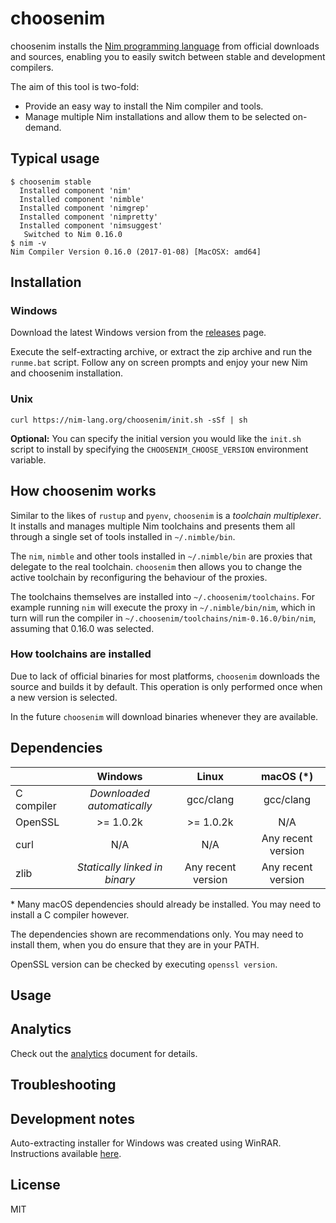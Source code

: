 # choosenim

choosenim installs the [Nim programming language](https://nim-lang.org) from
official downloads and sources, enabling you to easily switch between stable
and development compilers.

The aim of this tool is two-fold:

* Provide an easy way to install the Nim compiler and tools.
* Manage multiple Nim installations and allow them to be selected on-demand.

## Typical usage

```
$ choosenim stable
  Installed component 'nim'
  Installed component 'nimble'
  Installed component 'nimgrep'
  Installed component 'nimpretty'
  Installed component 'nimsuggest'
   Switched to Nim 0.16.0
$ nim -v
Nim Compiler Version 0.16.0 (2017-01-08) [MacOSX: amd64]
```

## Installation

### Windows

Download the latest Windows version from the
[releases](https://github.com/dom96/choosenim/releases) page.

Execute the self-extracting archive, or extract the zip archive and run
the ``runme.bat`` script. Follow any on screen prompts and enjoy your
new Nim and choosenim installation.

### Unix

```
curl https://nim-lang.org/choosenim/init.sh -sSf | sh
```

**Optional:** You can specify the initial version you would like the `init.sh`
              script to install by specifying the ``CHOOSENIM_CHOOSE_VERSION``
              environment variable.

## How choosenim works

Similar to the likes of ``rustup`` and ``pyenv``, ``choosenim`` is a
_toolchain multiplexer_.
It installs and manages multiple Nim toolchains and presents them all through
a single set of tools installed in ``~/.nimble/bin``.

The ``nim``, ``nimble`` and other tools installed in ``~/.nimble/bin`` are
proxies that delegate to the real toolchain. ``choosenim`` then allows you
to change the active toolchain by reconfiguring the behaviour of the proxies.

The toolchains themselves are installed into ``~/.choosenim/toolchains``. For
example running ``nim`` will execute the proxy in ``~/.nimble/bin/nim``, which
in turn will run the compiler in ``~/.choosenim/toolchains/nim-0.16.0/bin/nim``,
assuming that 0.16.0 was selected.

### How toolchains are installed

Due to lack of official binaries for most platforms, ``choosenim`` downloads
the source and builds it by default. This operation is only performed once
when a new version is selected.

In the future ``choosenim`` will download binaries whenever they are available.

## Dependencies

|            |           Windows             |        Linux       |        macOS (*)      |
|------------|:-----------------------------:|:------------------:|:---------------------:|
| C compiler | *Downloaded automatically*    |      gcc/clang     |      gcc/clang        |
| OpenSSL    |          >= 1.0.2k            |      >= 1.0.2k     |         N/A           |
| curl       |             N/A               |         N/A        | Any recent version    |
| zlib       | *Statically linked in binary* | Any recent version | Any recent version    |

\* Many macOS dependencies should already be installed. You may need to install
   a C compiler however.

The dependencies shown are recommendations only. You may need to install
them, when you do ensure that they are in your PATH.

OpenSSL version can be checked by executing ``openssl version``.

## Usage

## Analytics

Check out the
[analytics](https://github.com/dom96/choosenim/blob/master/analytics.md)
document for details.

## Troubleshooting

## Development notes

Auto-extracting installer for Windows was created using WinRAR. Instructions
available [here](http://stackoverflow.com/a/27905551/492186).

## License

MIT